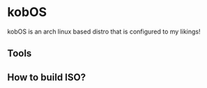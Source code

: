 # kobOS

kobOS is an arch linux based distro that is configured to my likings!

## Tools

## How to build ISO?
